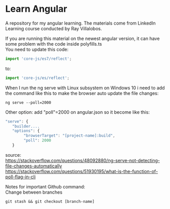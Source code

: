 # Learn Angular

A repository for my angular learning.
The materials come from LinkedIn Learning course conducted by Ray Villalobos.

If you are running this material on the newest angular version, it can have some problem with the code inside polyfills.ts</br>
You need to update this code: </br>
````typescript
import 'core-js/es7/reflect';
````
to: </br>
````typescript
import 'core-js/es/reflect';
````

When I run the ng serve with Linux subsystem on Windows 10 i need to add the command like this to make the browser auto update the file changes:

```console
ng serve --poll=2000
```
Other option: add "poll"=2000 on angular.json so it become like this:
```javascript
"serve": {
   "builder....
   "options": {
        "browserTarget": "[project-name]:build",
        "poll": 2000
   }
```
source: </br>
https://stackoverflow.com/questions/48092880/ng-serve-not-detecting-file-changes-automatically
https://stackoverflow.com/questions/51930195/what-is-the-function-of-poll-flag-in-cli

Notes for important Github command: </br>
Change between branches
```console
git stash && git checkout [branch-name]
```
